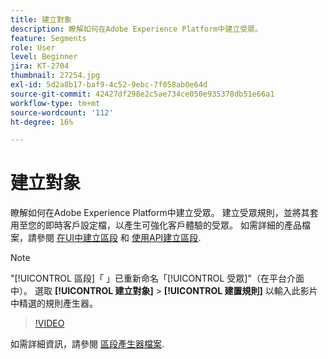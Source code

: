 ```yaml
---
title: 建立對象
description: 瞭解如何在Adobe Experience Platform中建立受眾。
feature: Segments
role: User
level: Beginner
jira: KT-2704
thumbnail: 27254.jpg
exl-id: 5d2a8b17-baf9-4c52-9ebc-7f058ab0e64d
source-git-commit: 42427df298e2c5ae734ce050e935378db51e66a1
workflow-type: tm+mt
source-wordcount: '112'
ht-degree: 16%

---
```


# 建立對象

瞭解如何在Adobe Experience Platform中建立受眾。 建立受眾規則，並將其套用至您的即時客戶設定檔，以產生可強化客戶體驗的受眾。 如需詳細的產品檔案，請參閱 [在UI中建立區段](https://experienceleague.adobe.com/docs/experience-platform/segmentation/ui/overview.html?lang=zh-Hant) 和 [使用API建立區段](https://experienceleague.adobe.com/docs/experience-platform/segmentation/tutorials/create-a-segment.html).

>[!NOTE]
>
> &quot;[!UICONTROL 區段]「 」已重新命名「[!UICONTROL 受眾]&quot;（在平台介面中）。 選取 **[!UICONTROL 建立對象]** > **[!UICONTROL 建置規則]** 以輸入此影片中精選的規則產生器。

>[!VIDEO](https://video.tv.adobe.com/v/27254?quality=12&learn=on)

如需詳細資訊，請參閱 [區段產生器檔案](https://experienceleague.adobe.com/docs/experience-platform/segmentation/ui/segment-builder.html).
